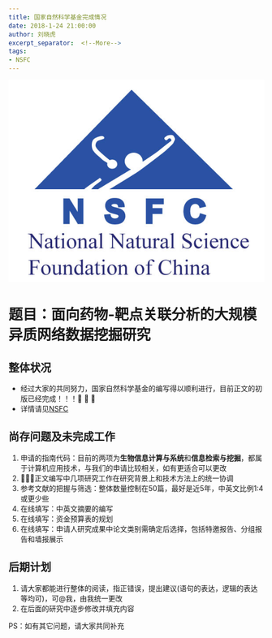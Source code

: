 ```yaml
---
title: 国家自然科学基金完成情况
date: 2018-1-24 21:00:00
author: 刘晓虎
excerpt_separator:  <!--More-->
tags:
- NSFC
---
```


![](https://raw.githubusercontent.com/nkiip/nkiip.github.com/master/raw/20180124/NSFC.png)

# 题目：面向药物-靶点关联分析的大规模异质网络数据挖掘研究

## 整体状况

* 经过大家的共同努力，国家自然科学基金的编写得以顺利进行，目前正文的初版已经完成！！！:clap: :clap: :clap:
* 详情请见[NSFC](https://raw.githubusercontent.com/nkiip/iNSFC/master/main.pdf)

## 尚存问题及未完成工作

1. 申请的指南代码：目前的两项为**生物信息计算与系统**和**信息检索与挖掘**，都属于计算机应用技术，与我们的申请比较相关，如有更适合可以更改
2. :key::key::key:正文编写中几项研究工作在研究背景上和技术方法上的统一协调
3. 参考文献的把握与筛选：整体数量控制在50篇，最好是近5年，中英文比例1:4或更少些
4. 在线填写：中英文摘要的编写
5. 在线填写：资金预算表的规划
6. 在线填写：申请人研究成果中论文类别需确定后选择，包括特邀报告、分组报告和墙报展示

## 后期计划

1. 请大家都能进行整体的阅读，指正错误，提出建议(语句的表达，逻辑的表达等均可)，可@我，由我统一更改
2. 在后面的研究中逐步修改并填充内容


PS：如有其它问题，请大家共同补充


